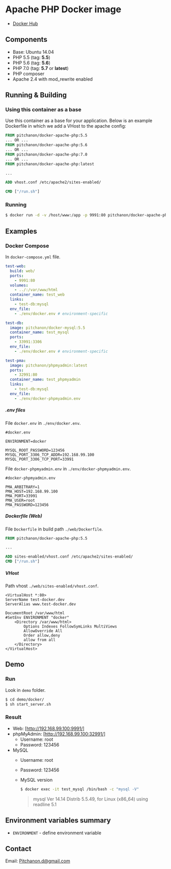 # Apache PHP Docker image

* [Docker Hub]

## Components

* Base: Ubuntu 14.04
* PHP 5.5 (tag: **5.5**)
* PHP 5.6 (tag: **5.6**)
* PHP 7.0 (tag: **5.7** or **latest**)
* PHP composer
* Apache 2.4 with mod_rewrite enabled

## Running & Building
### Using this container as a base
Use this container as a base for your application. Below is an example Dockerfile in which we add a VHost to the apache config:

```dockerfile
FROM pitchanon/docker-apache-php:5.5
... OR ...
FROM pitchanon/docker-apache-php:5.6
... OR ...
FROM pitchanon/docker-apache-php:7.0
... OR ...
FROM pitchanon/docker-apache-php:latest

...

ADD vhost.conf /etc/apache2/sites-enabled/

CMD ["/run.sh"]
```

### Running

```sh
$ docker run -d -v /host/www:/app -p 9991:80 pitchanon/docker-apache-php:latest
```

## Examples

### Docker Compose

In `docker-compose.yml` file.

```yml
test-web:
  build: web/
  ports:
    - 9991:80
  volumes:
    - ../:/var/www/html
  container_name: test_web
  links:
    - test-db:mysql
  env_file:
    - ./env/docker.env # environment-specific

test-db:
  image: pitchanon/docker-mysql:5.5
  container_name: test_mysql
  ports:
    - 33991:3306
  env_file:
    - ./env/docker.env # environment-specific

test-pma:
  image: pitchanon/phpmyadmin:latest
  ports:
    - 32991:80
  container_name: test_phpmyadmin
  links:
    - test-db:mysql
  env_file:
    - ./env/docker-phpmyadmin.env
```

##### .env files

File `docker.env` in `./env/docker.env`.

```
#docker.env

ENVIRONMENT=docker

MYSQL_ROOT_PASSWORD=123456
MYSQL_PORT_3306_TCP_ADDR=192.168.99.100
MYSQL_PORT_3306_TCP_PORT=33991
```

File `docker-phpmyadmin.env` in `./env/docker-phpmyadmin.env`.

```
#docker-phpmyadmin.env

PMA_ARBITRARY=1
PMA_HOST=192.168.99.100
PMA_PORT=33991
PMA_USER=root
PMA_PASSWORD=123456

```

##### Dockerfile (Web)

File `Dockerfile` in build path `./web/Dockerfile`.

```dockerfile
FROM pitchanon/docker-apache-php:5.5

...

ADD sites-enabled/vhost.conf /etc/apache2/sites-enabled/
CMD ["/run.sh"]
```

##### VHost

Path vhost `./web/sites-enabled/vhost.conf`.

```
<VirtualHost *:80>
ServerName test-docker.dev
ServerAlias www.test-docker.dev

DocumentRoot /var/www/html
#SetEnv ENVIRONMENT "docker"
    <Directory /var/www/html>
        Options Indexes FollowSymLinks MultiViews
        AllowOverride All
        Order allow,deny
        allow from all
    </Directory>
</VirtualHost>
```

## Demo

### Run

Look in `demo` folder.

```sh
$ cd demo/docker/
$ sh start_server.sh
```

### Result

* Web: [http://192.168.99.100:9991/]
* phpMyAdmin: [http://192.168.99.100:32991/]
    - Username: root
    - Password: 123456
* MySQL
    - Username: root
    - Password: 123456
    - MySQL version

      ```sh
      $ docker exec -it test_mysql /bin/bash -c "mysql -V"
      ```

      > mysql  Ver 14.14 Distrib 5.5.49, for Linux (x86_64) using readline 5.1

## Environment variables summary

* ``ENVIRONMENT`` - define environment variable

## Contact

Email: Pitchanon.d@gmail.com

[http://192.168.99.100:9991/]: http://192.168.99.100:9991/
[http://192.168.99.100:32991/]: http://192.168.99.100:32991/
[Docker Hub]: https://hub.docker.com/r/pitchanon/docker-apache-php/
